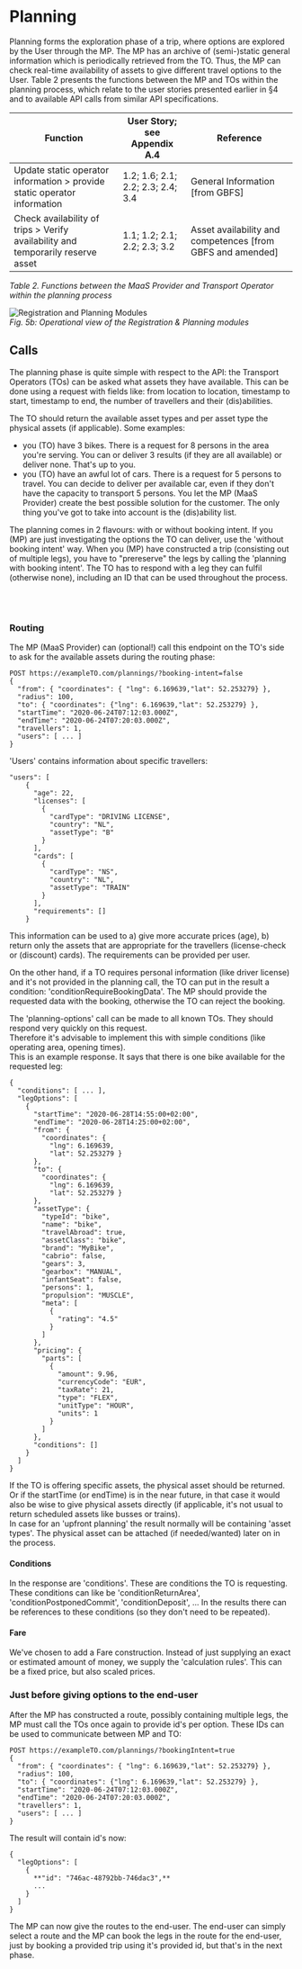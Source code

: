 
# Planning

Planning forms the exploration phase of a trip, where options are explored by the User through the MP. The MP has an archive of (semi-)static general information which is periodically retrieved from the TO. Thus, the MP can check real-time availability of assets to give different travel options to the User. Table 2 presents the functions between the MP and TOs within the planning process, which relate to the user stories presented earlier in §4 and to available API calls from similar API specifications.

|Function|User Story; see Appendix A.4 |Reference|
|---|---|---|
|Update static operator information > provide static operator information|1.2; 1.6; 2.1; 2.2; 2.3; 2.4; 3.4|General Information [from GBFS]|
|Check availability of trips > Verify availability and temporarily reserve asset|1.1; 1.2; 2.1; 2.2; 2.3; 3.2|Asset availability and competences [from GBFS and amended]|

_Table 2. Functions between the MaaS Provider and Transport Operator within the planning process_


![Registration and Planning Modules](https://github.com/TOMP-WG/website/blob/master/wiki/images/Wiki_F5b_planning.jpg?raw=true)  
_Fig. 5b: Operational view of the Registration & Planning modules_


## Calls ##

The planning phase is quite simple with respect to the API: the Transport Operators (TOs) can be asked what assets they have available. This can be done using a request with fields like: from location to location, timestamp to start, timestamp to end, the number of travellers and their (dis)abilities.

The TO should return the available asset types and per asset type the physical assets (if applicable).
Some examples:
- you (TO) have 3 bikes. There is a request for 8 persons in the area you're serving. You can or deliver 3 results (if they are all available) or deliver none. That's up to you.
- you (TO) have an awful lot of cars. There is a request for 5 persons to travel. You can decide to deliver per available car, even if they don't have the capacity to transport 5 persons. You let the MP (MaaS Provider) create the best possible solution for the customer. The only thing you've got to take into account is the (dis)ability list.

The planning comes in 2 flavours: with or without booking intent. If you (MP) are just investigating the options the TO can deliver, use the 'without booking intent' way. When you (MP) have constructed a trip (consisting out of multiple legs), you have to "prereserve" the legs by calling the 'planning with booking intent'. The TO has to respond with a leg they can fulfil (otherwise none), including an ID that can be used throughout the process.

<br/><br/>
### Routing ###
The MP (MaaS Provider) can (optional!) call this endpoint on the TO's side to ask for the available assets during the routing phase:
```http
POST https://exampleTO.com​/plannings/?booking-intent=false
{
  "from": { "coordinates": { "lng": 6.169639,"lat": 52.253279} },
  "radius": 100,
  "to": { "coordinates": {"lng": 6.169639,"lat": 52.253279} },
  "startTime": "2020-06-24T07:12:03.000Z",
  "endTime": "2020-06-24T07:20:03.000Z",
  "travellers": 1,
  "users": [ ... ]
}
```
'Users' contains information about specific travellers:
```
"users": [
    {
      "age": 22,
      "licenses": [
        {
          "cardType": "DRIVING LICENSE",
          "country": "NL",
          "assetType": "B"
        }
      ],
      "cards": [
        {
          "cardType": "NS",
          "country": "NL",
          "assetType": "TRAIN"
        }
      ],
      "requirements": []
    }
```
This information can be used to a) give more accurate prices (age), b) return only the assets that are appropriate for the travellers (license-check or (discount) cards). The requirements can be provided per user.

On the other hand, if a TO requires personal information (like driver license) and it's not provided in the planning call, the TO can put in the result a condition: 'conditionRequireBookingData'. The MP should provide the requested data with the booking, otherwise the TO can reject the booking.

The 'planning-options' call can be made to all known TOs. They should respond very quickly on this request.  
Therefore it's advisable to implement this with simple conditions (like operating area, opening times).  
This is an example response. It says that there is one bike available for the requested leg:
```http
{
  "conditions": [ ... ],
  "legOptions": [
    {
      "startTime": "2020-06-28T14:55:00+02:00",
      "endTime": "2020-06-28T14:25:00+02:00",
      "from": {
        "coordinates": {
          "lng": 6.169639,
          "lat": 52.253279 }
      },
      "to": {
        "coordinates": {
          "lng": 6.169639,
          "lat": 52.253279 }
      },
      "assetType": {
        "typeId": "bike",
        "name": "bike",
        "travelAbroad": true,
        "assetClass": "bike",
        "brand": "MyBike",
        "cabrio": false,
        "gears": 3,
        "gearbox": "MANUAL",
        "infantSeat": false,
        "persons": 1,
        "propulsion": "MUSCLE",
        "meta": [
          {
            "rating": "4.5"
          }
        ]
      },
      "pricing": {
        "parts": [
          {
            "amount": 9.96,
            "currencyCode": "EUR",
            "taxRate": 21,
            "type": "FLEX",
            "unitType": "HOUR",
            "units": 1
          }
        ]
      },
      "conditions": []
    }
  ]
}
```
If the TO is offering specific assets, the physical asset should be returned. Or if the startTime (or endTime) is in the near future, in that case it would also be wise to give physical assets directly (if applicable, it's not usual to return scheduled assets like busses or trains).  
In case for an 'upfront planning' the result normally will be containing 'asset types'. The physical asset can be attached (if needed/wanted) later on in the process.
  
#### Conditions
In the response are 'conditions'. These are conditions the TO is requesting. These conditions can like be 'conditionReturnArea', 'conditionPostponedCommit', 'conditionDeposit', ... In the results there can be references to these conditions (so they don't need to be repeated).  
#### Fare
We've chosen to add a Fare construction. Instead of just supplying an exact or estimated amount of money, we supply the 'calculation rules'. This can be a fixed price, but also scaled prices.

### Just before giving options to the end-user ###
After the MP has constructed a route, possibly containing multiple legs, the MP must call the TOs once again to provide id's per option. These IDs can be used to communicate between MP and TO:
```http
POST https://exampleTO.com​/plannings/?bookingIntent=true
{
  "from": { "coordinates": { "lng": 6.169639,"lat": 52.253279} },
  "radius": 100,
  "to": { "coordinates": {"lng": 6.169639,"lat": 52.253279} },
  "startTime": "2020-06-24T07:12:03.000Z",
  "endTime": "2020-06-24T07:20:03.000Z",
  "travellers": 1,
  "users": [ ... ]
}
```
The result will contain id's now:
```http
{
  "legOptions": [
    {
      **"id": "746ac-48792bb-746dac3",** 
      ...
    }
  ]
}
```
The MP can now give the routes to the end-user. The end-user can simply select a route and the MP can book the legs in the route for the end-user, just by booking a provided trip using it's provided id, but that's in the next phase.
